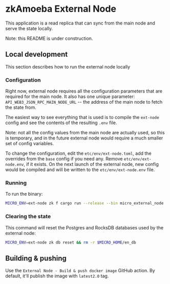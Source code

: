 # zkAmoeba External Node

This application is a read replica that can sync from the main node and serve the state locally.

Note: this README is under construction.

## Local development

This section describes how to run the external node locally

### Configuration

Right now, external node requires all the configuration parameters that are required for the main node. It also has one
unique parameter: `API_WEB3_JSON_RPC_MAIN_NODE_URL` -- the address of the main node to fetch the state from.

The easiest way to see everything that is used is to compile the `ext-node` config and see the contents of the resulting
`.env` file.

Note: not all the config values from the main node are actually used, so this is temporary, and in the future external
node would require a much smaller set of config variables.

To change the configuration, edit the `etc/env/ext-node.toml`, add the overrides from the `base` config if you need any.
Remove `etc/env/ext-node.env`, if it exists. On the next launch of the external node, new config would be compiled and
will be written to the `etc/env/ext-node.env` file.

### Running

To run the binary:

```sh
MICRO_ENV=ext-node zk f cargo run --release --bin micro_external_node
```

### Clearing the state

This command will reset the Postgres and RocksDB databases used by the external node:

```sh
MICRO_ENV=ext-node zk db reset && rm -r $MICRO_HOME/en_db
```

## Building & pushing

Use the `External Node - Build & push docker image` GitHub action. By default, it'll publish the image with `latest2.0`
tag.
